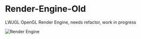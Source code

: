# Render-Engine-Old

LWJGL OpenGL Render Engine, needs refactor, work in progress 

![Render Engine](https://i.imgur.com/BNylrVO.png)

